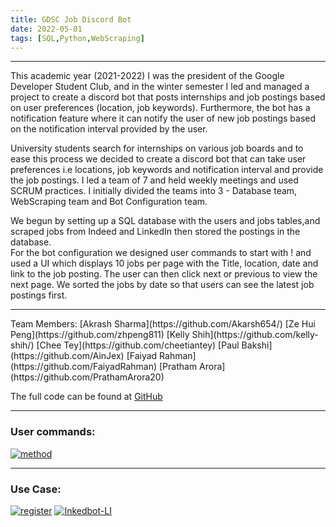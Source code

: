 ```yaml
---
title: GDSC Job Discord Bot
date: 2022-05-01
tags: [SQL,Python,WebScraping]
---
```


<hr>

This academic year (2021-2022) I was the president of the Google Developer Student Club, and in the winter semester I led and managed a project to create a discord bot 
that posts internships and job postings based on user preferences (location, job keywords). Furthermore, the bot has a notification feature where it
can notify the user of new job postings based on the notification interval provided by the user.   

University students search for internships on various job boards and to ease this process we decided to create a discord bot that can take user preferences i.e
locations, job keywords and notification interval and provide the job postings. I led a team of 7 and held weekly meetings and used SCRUM practices. I initially divided the teams into 3 - Database team, WebScraping team and Bot Configuration team.  

We begun by setting up a SQL database with the users and jobs tables,and scraped jobs from Indeed and LinkedIn then stored the postings in the database.   
For the bot configuration we designed user commands to start with ! and used a UI which displays 10 jobs per page with the Title, location, date and link to the job posting. The user can then click next or previous to view the next page. We sorted the jobs by date so that users can see the latest job postings first.

<hr>
Team Members:
[Akrash Sharma](https://github.com/Akarsh654/)
[Ze Hui Peng](https://github.com/zhpeng811)
[Kelly Shih](https://github.com/kelly-shih/)
[Chee Tey](https://github.com/cheetiantey)
[Paul Bakshi](https://github.com/AinJex)
[Faiyad Rahman](https://github.com/FaiyadRahman)
[Pratham Arora](https://github.com/PrathamArora20)

The full code can be found at [GitHub](https://github.com/Google-DSC-UAlberta/Discord-Bot)   

<hr>
<h3> User commands: </h3>  
<a href="https://imgbb.com/"><img src="https://i.ibb.co/ykrk6qZ/method.png" alt="method" border="0"></a>    



<hr>
<h3> Use Case:   </h3>   
<a href="https://ibb.co/Z66CXFv"><img src="https://i.ibb.co/XZZTLK6/register.png" alt="register" border="0"></a>   
<a href="https://ibb.co/ZH2gygd"><img src="https://i.ibb.co/Q8DHsH9/Inkedbot-LI.jpg" alt="Inkedbot-LI" border="0"></a>     



